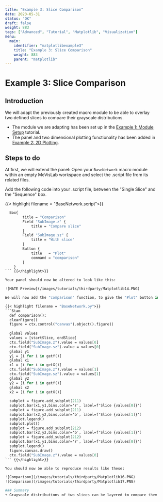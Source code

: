 ```yaml
---
title: "Example 3: Slice Comparison"
date: 2023-05-31
status: "OK"
draft: false
weight: 883
tags: ["Advanced", "Tutorial", "Matplotlib", "Visualization"]
menu: 
  main:
    identifier: "matplotlibexample3"
    title: "Example 3: Slice Comparison"
    weight: 883
    parent: "matplotlib"
---
```

# Example 3: Slice Comparison

## Introduction 

We will adapt the previously created macro module to be able to overlay two defined slices to compare their grayscale distributions. 
+ The module we are adapting has been set up in the [Example 1: Module Setup](/tutorials/thirdparty/matplotlib/modulesetup) tutorial.
+ The panel and two dimensional plotting functionality has been added in [Example 2: 2D Plotting](/tutorials/thirdparty/matplotlib/2dplotting).

## Steps to do
At first, we will extend the panel: Open your `BaseNetwork` macro module within an empty MeVisLab workspace and select the .script file from its related files. 

Add the following code into your .script file, between the "Single Slice" and the "Sequence" box.

{{< highlight filename = "BaseNetwork.script">}}
```Stan
  Box{
        title = "Comparison"
        Field "SubImage.z" {
            title = "Compare slice"
        }
        Field "SubImage.sz" {
            title = "With slice"
        }
        Button {
            title   = "Plot"
            command = "comparison"
        }
    }
``` {{</highlight>}}

Your panel should now be altered to look like this: 

![MATE Preview](/images/tutorials/thirdparty/Matplotlib14.PNG)

We will now add the "comparison" function, to give the "Plot" button in our "Comparison" box a purpose. To do so, change into your modules .py file and choose a cosy place for the following piece of code:

{{< highlight filename = "BaseNetwork.py">}}
```Stan
  def comparison():
  clearFigure()
  figure = ctx.control("canvas").object().figure()
  
  global values
  values = [startSlice, endSlice]
  ctx.field("SubImage.z").value = values[0]
  ctx.field("SubImage.sz").value = values[0]
  global y1
  y1 = [i for i in getY()]
  global x1
  x1 = [i for i in getX()]
  ctx.field("SubImage.z").value = values[1]
  ctx.field("SubImage.sz").value = values[1]
  global y2
  y2 = [i for i in getY()]
  global x2
  x2 = [i for i in getX()]
  
  subplot = figure.add_subplot(211)
  subplot.bar(x1,y1,bins,color='r', label=f'Slice {values[0]}')
  subplot = figure.add_subplot(211)
  subplot.bar(x2,y2,bins,color='b', label=f'Slice {values[1]}')
  subplot.legend()
  subplot.plot()
  subplot = figure.add_subplot(212)
  subplot.bar(x2,y2,bins,color='b', label=f'Slice {values[1]}')
  subplot = figure.add_subplot(212)
  subplot.bar(x1,y1,bins,color='r', label=f'Slice {values[0]}')
  subplot.legend()
  figure.canvas.draw()
  ctx.field("SubImage.z").value = values[0]
``` {{</highlight>}}

You should now be able to reproduce results like these:

![Comparison](/images/tutorials/thirdparty/Matplotlib16.PNG)
![Comparison](/images/tutorials/thirdparty/Matplotlib17.PNG)

### Summary
+ Grayscale distributions of two slices can be layered to compare them and make deviations noticeable


